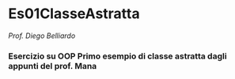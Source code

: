 # Es01ClasseAstratta

_Prof. Diego Belliardo_


### Esercizio su OOP Primo esempio di classe astratta dagli appunti del prof. Mana